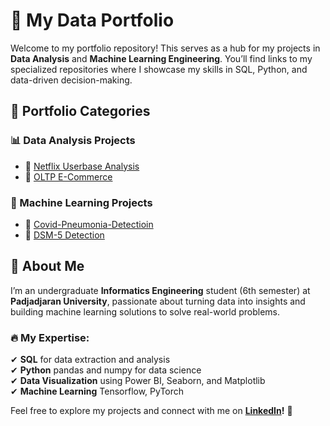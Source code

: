 # 🚀 My Data Portfolio  

Welcome to my portfolio repository! This serves as a hub for my projects in **Data Analysis** and **Machine Learning Engineering**. You’ll find links to my specialized repositories where I showcase my skills in SQL, Python, and data-driven decision-making.  

## 🔗 Portfolio Categories  

### 📊 Data Analysis Projects  
- 📌 [Netflix Userbase Analysis](https://github.com/Roberttwil/Netflix-Userbase)  
- 📌 [OLTP E-Commerce](https://github.com/Roberttwil/E-Commerce-Database)  
 

### 🤖 Machine Learning Projects  
- 📌 [Covid-Pneumonia-Detectioin](https://github.com/Roberttwil/covid-pneumonia-detector.git)  
- 📌 [DSM-5 Detection](https://github.com/Roberttwil/MentalHealthDiagnosis.git)  
  

## 🚀 About Me  
I’m an undergraduate **Informatics Engineering** student (6th semester) at **Padjadjaran University**, passionate about turning data into insights and building machine learning solutions to solve real-world problems.  

### 🔥 My Expertise:  
✔ **SQL** for data extraction and analysis  
✔ **Python** pandas and numpy for data science   
✔ **Data Visualization** using Power BI, Seaborn, and Matplotlib  
✔ **Machine Learning** Tensorflow, PyTorch

Feel free to explore my projects and connect with me on **[LinkedIn](www.linkedin.com/in/robertwilliamh)!** 🚀  
